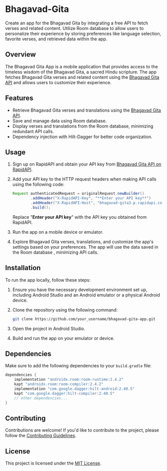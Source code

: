 # Bhagavad-Gita

Create an app for the Bhagavad Gita by integrating a free API to fetch verses and related content. Utilize Room database to allow users to personalize their experience by storing preferences like language selection, favorite verses, and retrieved data within the app.

## Overview

The Bhagavad Gita App is a mobile application that provides access to the timeless wisdom of the Bhagavad Gita, a sacred Hindu scripture. The app fetches Bhagavad Gita verses and related content using the [Bhagavad Gita API](https://bhagavadgita.io/api) and allows users to customize their experience.

## Features

- Retrieve Bhagavad Gita verses and translations using the [Bhagavad Gita API](https://rapidapi.com/bhagavad-gita-bhagavad-gita-default/api/bhagavad-gita3).
- Save and manage data using Room database.
- Display verses and translations from the Room database, minimizing redundant API calls.
- Dependency injection with Hilt-Dagger for better code organization.

## Usage

1. Sign up on RapidAPI and obtain your API key from [Bhagavad Gita API on RapidAPI](https://rapidapi.com/bhagavad-gita-bhagavad-gita-default/api/bhagavad-gita3).

2. Add your API key to the HTTP request headers when making API calls using the following code:

    ```java
    Request authenticatedRequest = originalRequest.newBuilder()
            .addHeader("X-RapidAPI-Key", "**Enter your API key**")
            .addHeader("X-RapidAPI-Host", "bhagavad-gita3.p.rapidapi.com")
            .build();
    ```

    Replace "**Enter your API key**" with the API key you obtained from RapidAPI.

3. Run the app on a mobile device or emulator.

4. Explore Bhagavad Gita verses, translations, and customize the app's settings based on your preferences. The app will use the data saved in the Room database , minimizing API calls.

## Installation

To run the app locally, follow these steps:

1. Ensure you have the necessary development environment set up, including Android Studio and an Android emulator or a physical Android device.

2. Clone the repository using the following command:

    ```bash
    git clone https://github.com/your_username/bhagavad-gita-app.git
    ```

3. Open the project in Android Studio.

4. Build and run the app on your emulator or device.

## Dependencies

Make sure to add the following dependencies to your `build.gradle` file:

```groovy
dependencies {
    implementation "androidx.room:room-runtime:2.4.2"
    kapt "androidx.room:room-compiler:2.4.2"
    implementation "com.google.dagger:hilt-android:2.40.5"
    kapt "com.google.dagger:hilt-compiler:2.40.5"
    // other dependencies...
}
```


## Contributing

Contributions are welcome! If you'd like to contribute to the project, please follow the [Contributing Guidelines](CONTRIBUTING.md).

## License

This project is licensed under the [MIT License](LICENSE).
